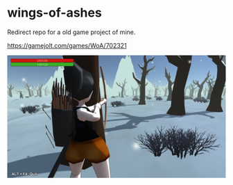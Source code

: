 # wings-of-ashes
Redirect repo for a old game project of mine.

https://gamejolt.com/games/WoA/702321

![](screenshot.png)
